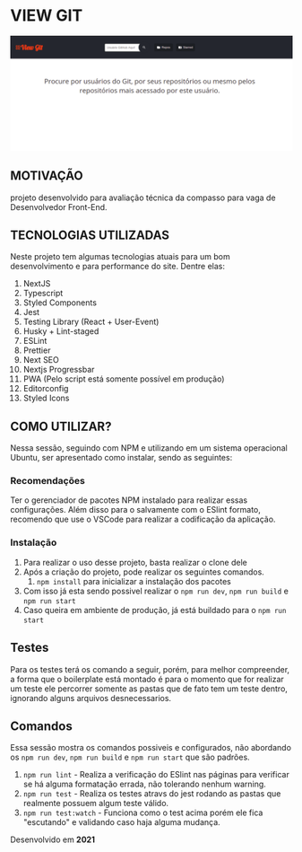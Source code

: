 # VIEW GIT


<section data-markdown>
  
  ![Screen 01](https://github.com/NathanaelCruz/images_resource_projects/blob/master/Images/view-git.png)
  
</section>

## MOTIVAÇÃO
  projeto desenvolvido para avaliação técnica da compasso para vaga de Desenvolvedor Front-End.

## TECNOLOGIAS UTILIZADAS
  Neste projeto tem algumas tecnologias atuais para um bom desenvolvimento e para performance do site. Dentre elas:
  1. NextJS
  2. Typescript
  3. Styled Components
  4. Jest
  5. Testing Library (React + User-Event)
  6. Husky + Lint-staged
  7. ESLint
  8. Prettier
  9. Next SEO
  10. Nextjs Progressbar
  11. PWA (Pelo script está somente possível em produção)
  12. Editorconfig
  13. Styled Icons

## COMO UTILIZAR?
  Nessa sessão, seguindo com NPM e utilizando em um sistema operacional Ubuntu, ser apresentado como instalar, sendo as seguintes:
  
### Recomendações
  Ter o gerenciador de pacotes NPM instalado para realizar essas configurações. Além disso para o salvamente com o ESlint formato, recomendo que use o VSCode para realizar a codificação da aplicação.

### Instalação
  1. Para realizar o uso desse projeto, basta realizar o clone dele
  2. Após a criação do projeto, pode realizar os seguintes comandos.
      1. `npm install` para inicializar a instalação dos pacotes
  3. Com isso já esta sendo possivel realizar o `npm run dev`, `npm run build` e `npm run start`
  4. Caso queira em ambiente de produção, já está buildado para o `npm run start`

## Testes
  Para os testes terá os comando a seguir, porém, para melhor compreender, a forma que o boilerplate está montado é para o momento que for realizar um teste ele percorrer somente as pastas que de fato tem um teste dentro, ignorando alguns arquivos desnecessarios.

## Comandos
  Essa sessão mostra os comandos possiveis e configurados, não abordando os `npm run dev`, `npm run build` e `npm run start` que são padrões.
  1. `npm run lint` - Realiza a verificação do ESlint nas páginas para verificar se há alguma formatação errada, não tolerando nenhum warning.
  2. `npm run test` - Realiza os testes atravs do jest rodando as pastas que realmente possuem algum teste válido.
  3. `npm run test:watch` - Funciona como o test acima porém ele fica "escutando" e validando caso haja alguma mudança.

Desenvolvido em **2021**
